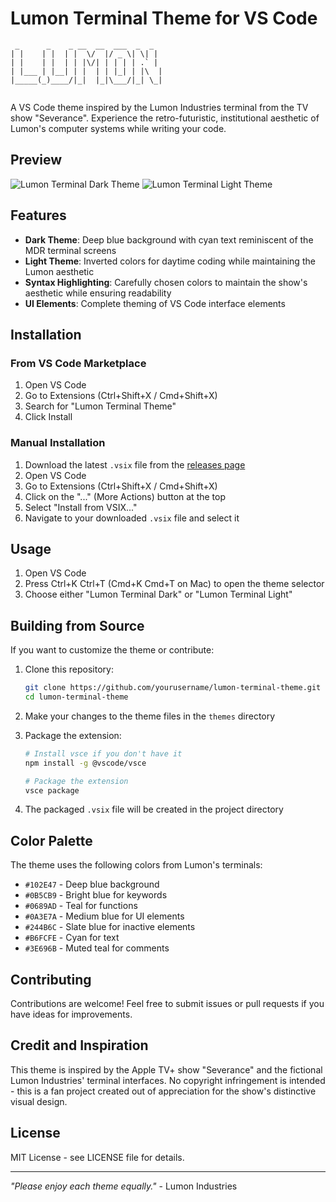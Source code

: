 # Lumon Terminal Theme for VS Code

```
 _      _    _ __  __  ___  _  _
| |    | |  | |  \/  |/ _ \| \| |
| |    | |  | | |\/| | | | | .` |
| |___ | |__| | |  | | |_| | |\  |
|_____(_)____/|_|  |_|\___/|_| \_|
                                 
```

A VS Code theme inspired by the Lumon Industries terminal from the TV show "Severance". Experience the retro-futuristic, institutional aesthetic of Lumon's computer systems while writing your code.

## Preview

![Lumon Terminal Dark Theme](https://placeholder-for-screenshot.png)
![Lumon Terminal Light Theme](https://placeholder-for-screenshot.png)

## Features

- **Dark Theme**: Deep blue background with cyan text reminiscent of the MDR terminal screens
- **Light Theme**: Inverted colors for daytime coding while maintaining the Lumon aesthetic
- **Syntax Highlighting**: Carefully chosen colors to maintain the show's aesthetic while ensuring readability
- **UI Elements**: Complete theming of VS Code interface elements

## Installation

### From VS Code Marketplace

1. Open VS Code
2. Go to Extensions (Ctrl+Shift+X / Cmd+Shift+X)
3. Search for "Lumon Terminal Theme"
4. Click Install

### Manual Installation

1. Download the latest `.vsix` file from the [releases page](https://github.com/yourusername/lumon-terminal-theme/releases)
2. Open VS Code
3. Go to Extensions (Ctrl+Shift+X / Cmd+Shift+X)
4. Click on the "..." (More Actions) button at the top
5. Select "Install from VSIX..."
6. Navigate to your downloaded `.vsix` file and select it

## Usage

1. Open VS Code
2. Press Ctrl+K Ctrl+T (Cmd+K Cmd+T on Mac) to open the theme selector
3. Choose either "Lumon Terminal Dark" or "Lumon Terminal Light"

## Building from Source

If you want to customize the theme or contribute:

1. Clone this repository:
   ```bash
   git clone https://github.com/yourusername/lumon-terminal-theme.git
   cd lumon-terminal-theme
   ```

2. Make your changes to the theme files in the `themes` directory

3. Package the extension:
   ```bash
   # Install vsce if you don't have it
   npm install -g @vscode/vsce
   
   # Package the extension
   vsce package
   ```

4. The packaged `.vsix` file will be created in the project directory

## Color Palette

The theme uses the following colors from Lumon's terminals:

- `#102E47` - Deep blue background
- `#0B5CB9` - Bright blue for keywords
- `#0689AD` - Teal for functions
- `#0A3E7A` - Medium blue for UI elements
- `#244B6C` - Slate blue for inactive elements
- `#B6FCFE` - Cyan for text
- `#3E696B` - Muted teal for comments

## Contributing

Contributions are welcome! Feel free to submit issues or pull requests if you have ideas for improvements.

## Credit and Inspiration

This theme is inspired by the Apple TV+ show "Severance" and the fictional Lumon Industries' terminal interfaces. No copyright infringement is intended - this is a fan project created out of appreciation for the show's distinctive visual design.

## License

MIT License - see LICENSE file for details.

---

*"Please enjoy each theme equally."* - Lumon Industries
